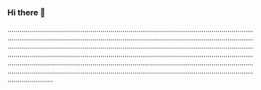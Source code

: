 ### Hi there 👋

...............................................................................................................................................................................................................................................................................................................................................................................................................................................................................................................................................................................................................................................................................................................................................................................................
